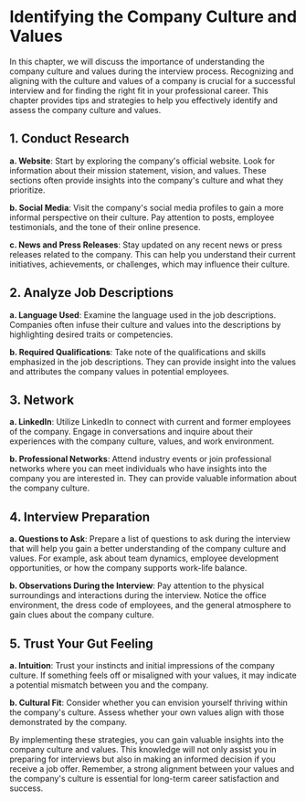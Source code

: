 Identifying the Company Culture and Values
=====================================================

In this chapter, we will discuss the importance of understanding the company culture and values during the interview process. Recognizing and aligning with the culture and values of a company is crucial for a successful interview and for finding the right fit in your professional career. This chapter provides tips and strategies to help you effectively identify and assess the company culture and values.

1\. Conduct Research
-------------------

**a. Website**: Start by exploring the company's official website. Look for information about their mission statement, vision, and values. These sections often provide insights into the company's culture and what they prioritize.

**b. Social Media**: Visit the company's social media profiles to gain a more informal perspective on their culture. Pay attention to posts, employee testimonials, and the tone of their online presence.

**c. News and Press Releases**: Stay updated on any recent news or press releases related to the company. This can help you understand their current initiatives, achievements, or challenges, which may influence their culture.

2\. Analyze Job Descriptions
---------------------------

**a. Language Used**: Examine the language used in the job descriptions. Companies often infuse their culture and values into the descriptions by highlighting desired traits or competencies.

**b. Required Qualifications**: Take note of the qualifications and skills emphasized in the job descriptions. They can provide insight into the values and attributes the company values in potential employees.

3\. Network
----------

**a. LinkedIn**: Utilize LinkedIn to connect with current and former employees of the company. Engage in conversations and inquire about their experiences with the company culture, values, and work environment.

**b. Professional Networks**: Attend industry events or join professional networks where you can meet individuals who have insights into the company you are interested in. They can provide valuable information about the company culture.

4\. Interview Preparation
------------------------

**a. Questions to Ask**: Prepare a list of questions to ask during the interview that will help you gain a better understanding of the company culture and values. For example, ask about team dynamics, employee development opportunities, or how the company supports work-life balance.

**b. Observations During the Interview**: Pay attention to the physical surroundings and interactions during the interview. Notice the office environment, the dress code of employees, and the general atmosphere to gain clues about the company culture.

5\. Trust Your Gut Feeling
-------------------------

**a. Intuition**: Trust your instincts and initial impressions of the company culture. If something feels off or misaligned with your values, it may indicate a potential mismatch between you and the company.

**b. Cultural Fit**: Consider whether you can envision yourself thriving within the company's culture. Assess whether your own values align with those demonstrated by the company.

By implementing these strategies, you can gain valuable insights into the company culture and values. This knowledge will not only assist you in preparing for interviews but also in making an informed decision if you receive a job offer. Remember, a strong alignment between your values and the company's culture is essential for long-term career satisfaction and success.
